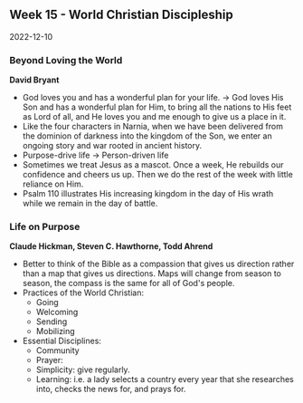 ## Week 15 - World Christian Discipleship
2022-12-10

### Beyond Loving the World
**David Bryant**
- God loves you and has a wonderful plan for your life. → God loves His Son and has a wonderful plan for Him, to bring all the nations to His feet as Lord of all, and He loves you and me enough to give us a place in it.
- Like the four characters in Narnia, when we have been delivered from the dominion of darkness into the kingdom of the Son, we enter an ongoing story and war rooted in ancient history. 
- Purpose-drive life → Person-driven life
- Sometimes we treat Jesus as a mascot. Once a week, He rebuilds our confidence and cheers us up. Then we do the rest of the week with little reliance on Him.
- Psalm 110 illustrates His increasing kingdom in the day of His wrath while we remain in the day of battle.

### Life on Purpose
**Claude Hickman, Steven C. Hawthorne, Todd Ahrend**
- Better to think of the Bible as a compassion that gives us direction rather than a map that gives us directions. Maps will change from season to season, the compass is the same for all of God's people.
- Practices of the World Christian:
	- Going
	- Welcoming
	- Sending
	- Mobilizing
- Essential Disciplines:
	- Community
	- Prayer: 
	- Simplicity: give regularly.
	- Learning: i.e. a lady selects a country every year that she researches into, checks the news for, and prays for.



